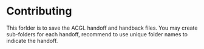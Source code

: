 
# Contributing

This forlder is to save the ACGL handoff and handback files. You may create sub-folders for each handoff, recommend to use unique folder names to indicate the handoff. 